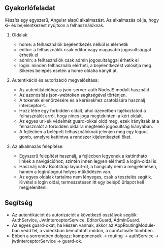 Gyakorlófeladat
---------------

Készíts egy egyszerű, Angular alapú alkalmazást. Az alkalmazás célja, hogy ki- és bejelentkezést nyújtson a felhasználóknak.

1.  Oldalak:
    -   home: a felhasználók bejelentkezés nélkül is elérhetik
    -   editor: a felhasználók csak editor vagy magasabb jogosultsággal érhetik el
    -   admin: a felhasználók csak admin jogosultsággal érhetik el
    -   login: minden felhasználó elérheti, a bejelentkezést valósítja meg. Sikeres belépés esetén a home oldalra irányít át.

2.  Autentikáció és autorizáció megvalósítása: 
    -   Az autentikációhoz a json-server-auth NodeJS modult használd.
    -   Az azonosítás json-webtoken segítségével történjen.
    -   A tokenek ellenőrzésére és a kérésekhez csatolására használj interceptor-t.
    -   Hozz létre egy forbidden oldalt, ahol üzenetben tájékoztatod a felhasználót arról, hogy nincs joga megtekinteni a kért oldalt.
    -   Az egyes url-ek védelmét guard-okkal oldd meg, ezek irányítsák át a felhasználót a forbidden oldalra megfelelő jogosultság hiányában.
    -   A fejlécben a belépett felhasználóknak jelenjen meg egy logout gomb, amelyre kattintva a rendszer kijelentkezteti őket.

3.  Az alkalmazás felépítése:
    -   Egyszerű felépítést használj, a fejlécben legyenek a kattintható linkek a navigációhoz, szintén innen legyen elérhető a login-oldal is.
    -   Használj natív Bootstrap layout-ot, a hangsúly nem a megjelenésen, hanem a login/logout helyes működésén van.
    -   Az egyes oldalak tartalma nem lényeges, csak a tesztelés segítik. Kivétel a login oldal, természetesen itt egy belépő űrlapot kell megjeleníteni.

Segítség
--------

-   Az autentikációt és autorizációt a következő osztályok segítik: AuthService, JwtInterceptorService, EditorGuard, AdminGuard.
-   Az egyes guard-okat, ha készen vannak, akkor az AppRoutingModule-ban vedd fel, a videókban bemutatott módon, a canActivate tömbben.
-   Ebben a sorrendben dolgozz: komponensek -> routing -> authService -> jwtInterceptorService -> guard-ok.